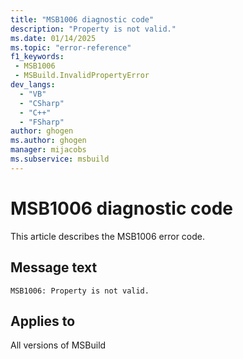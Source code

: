 ```yaml
---
title: "MSB1006 diagnostic code"
description: "Property is not valid."
ms.date: 01/14/2025
ms.topic: "error-reference"
f1_keywords:
 - MSB1006
 - MSBuild.InvalidPropertyError
dev_langs:
  - "VB"
  - "CSharp"
  - "C++"
  - "FSharp"
author: ghogen
ms.author: ghogen
manager: mijacobs
ms.subservice: msbuild
---
```


# MSB1006 diagnostic code

<!-- :::ErrorDefinitionDescription::: -->
<!-- :::editable-content name="introDescription"::: -->
This article describes the MSB1006 error code.
<!-- :::editable-content-end::: -->

## Message text

`MSB1006: Property is not valid.`

<!-- :::editable-content name="postOutputDescription"::: -->
<!--
{StrBegin="MSBUILD : error MSB1006: "}UE: This message does not need in-line parameters because the exception takes care of displaying the invalid arg.
      This error is shown if the user does any of the following:
      msbuild.exe -property:foo              (missing property value)
      msbuild.exe -property:=4               (missing property name)
      The user must pass in an actual property name and value following the switch, as in "msbuild.exe -property:Configuration=Debug".
      LOCALIZATION: The prefix "MSBUILD : error MSBxxxx:" should not be localized.
-->
<!-- :::editable-content-end::: -->
<!-- :::ErrorDefinitionDescription-end::: -->

## Applies to

All versions of MSBuild
